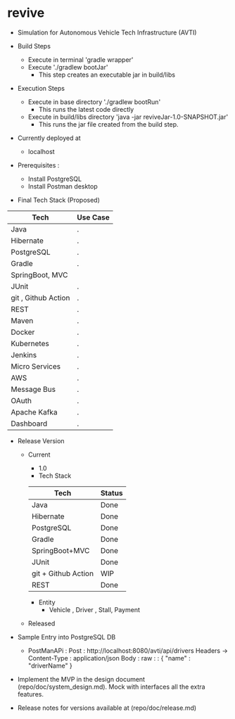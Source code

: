 # revive

* Simulation for Autonomous Vehicle Tech Infrastructure (AVTI)

* Build Steps
  * Execute in terminal 'gradle wrapper'
  * Execute './gradlew bootJar'
    * This step creates an executable jar in build/libs

* Execution Steps
  * Execute in base directory './gradlew bootRun'
    * This runs the latest code directly
  * Execute in build/libs directory 'java -jar reviveJar-1.0-SNAPSHOT.jar'
    * This runs the jar file created from the build step.


* Currently deployed at
  * localhost

* Prerequisites :
  * Install PostgreSQL
  * Install Postman desktop


*  Final Tech Stack (Proposed)

  |Tech | Use Case |
  |--|--|
  | Java | . |
  | Hibernate | . |
  | PostgreSQL |  . |
  | Gradle | . |
  | SpringBoot, MVC |  |
  | JUnit | . |
  | git , Github Action | . |
  | REST | . |
  | Maven | . |
  | Docker | . |
  | Kubernetes | . |
  | Jenkins | . |
  | Micro Services | . |
  | AWS | . |
  | Message Bus| . |
  | OAuth | . |
  | Apache Kafka | . |
  | Dashboard | . |

* Release Version
	* Current  
		* 1.0
      * Tech Stack
      
      |Tech | Status |
      |--|--|
      | Java | Done |
      | Hibernate | Done |
      | PostgreSQL | Done |
      | Gradle | Done |
      | SpringBoot+MVC | Done |
      | JUnit | Done |
      | git + Github Action | WIP |
      | REST | Done |
      * Entity
        * Vehicle , Driver , Stall, Payment
  * Released


* Sample Entry into PostgreSQL DB
  * PostManAPi : Post : http://localhost:8080/avti/api/drivers
      Headers -> Content-Type : application/json
	    Body : raw :  : { "name" : "driverName" }


* Implement the MVP in the design document (repo/doc/system_design.md). Mock with interfaces all the extra features.

* Release notes for versions available at (repo/doc/release.md)
